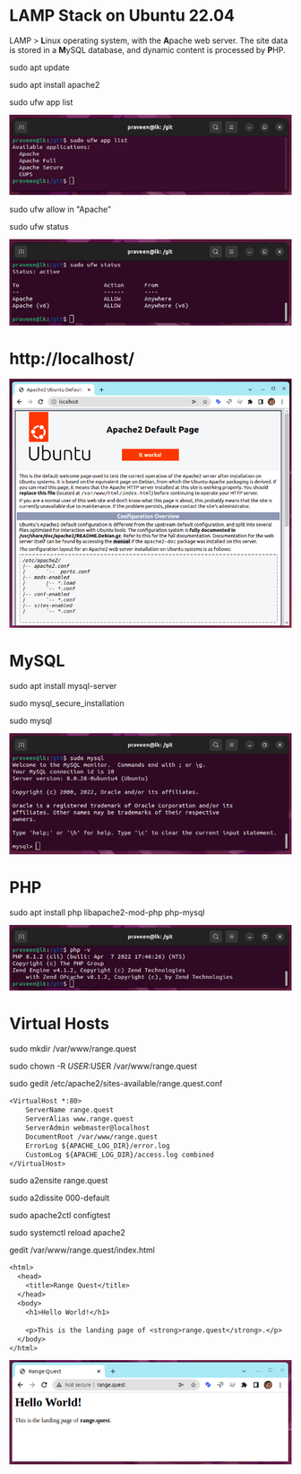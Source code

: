 # LAMP Stack on Ubuntu 22.04

LAMP > **L**inux operating system, with the **A**pache web server. The site data is stored in a **M**ySQL database, and dynamic content is processed by **P**HP.

sudo apt update

sudo apt install apache2

sudo ufw app list

![UFW apps](ufw-apps.png)

sudo ufw allow in "Apache"

sudo ufw status

![UFW Status](ufw-status.png)

# http://localhost/

![localhost](default-page.png)

# MySQL

sudo apt install mysql-server

sudo mysql_secure_installation

sudo mysql

![mysql](mysql.png)

# PHP

sudo apt install php libapache2-mod-php php-mysql

![PHP](php.png)

# Virtual Hosts

sudo mkdir /var/www/range.quest

sudo chown -R $USER:$USER /var/www/range.quest

sudo gedit /etc/apache2/sites-available/range.quest.conf

```
<VirtualHost *:80>
    ServerName range.quest
    ServerAlias www.range.quest 
    ServerAdmin webmaster@localhost
    DocumentRoot /var/www/range.quest
    ErrorLog ${APACHE_LOG_DIR}/error.log
    CustomLog ${APACHE_LOG_DIR}/access.log combined
</VirtualHost>
```

sudo a2ensite range.quest

sudo a2dissite 000-default

sudo apache2ctl configtest

sudo systemctl reload apache2

gedit /var/www/range.quest/index.html

```
<html>
  <head>
    <title>Range Quest</title>
  </head>
  <body>
    <h1>Hello World!</h1>

    <p>This is the landing page of <strong>range.quest</strong>.</p>
  </body>
</html>
```

![Website](website.png)